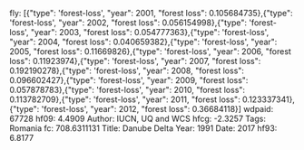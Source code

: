fly: [{"type": 'forest-loss', "year": 2001, "forest loss": 0.105684735},{"type": 'forest-loss', "year": 2002, "forest loss": 0.056154998},{"type": 'forest-loss', "year": 2003, "forest loss": 0.054777363},{"type": 'forest-loss', "year": 2004, "forest loss": 0.040659382},{"type": 'forest-loss', "year": 2005, "forest loss": 0.11669826},{"type": 'forest-loss', "year": 2006, "forest loss": 0.11923974},{"type": 'forest-loss', "year": 2007, "forest loss": 0.192190278},{"type": 'forest-loss', "year": 2008, "forest loss": 0.096602427},{"type": 'forest-loss', "year": 2009, "forest loss": 0.057878783},{"type": 'forest-loss', "year": 2010, "forest loss": 0.113782709},{"type": 'forest-loss', "year": 2011, "forest loss": 0.123337341},{"type": 'forest-loss', "year": 2012, "forest loss": 0.36684118}]
wdpaid: 67728
hf09: 4.4909
Author: IUCN, UQ and WCS
hfcg: -2.3257
Tags: Romania
fc: 708.6311131
Title: Danube Delta
Year: 1991
Date: 2017
hf93: 6.8177
